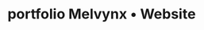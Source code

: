 ---
title: portfolio Melvynx • Website
href: https://melvynx.com/
publishDate: 2019-10-02 00:00:00
img: /assets/img/stock-4.jpg
img_alt: Melvynx • Website
description: |
  Melvynx • Website
---